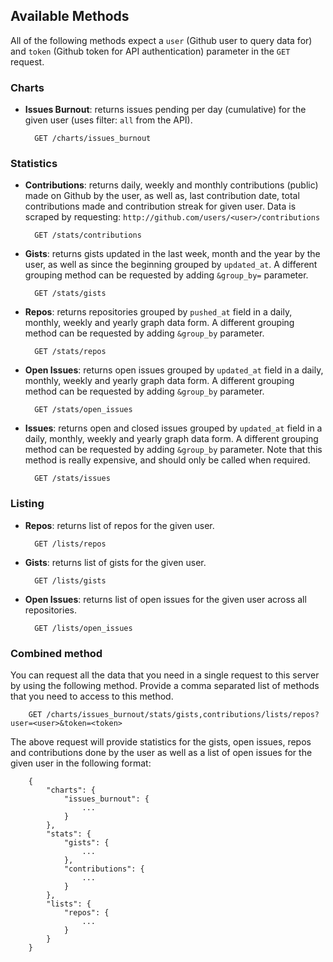 ## Available Methods

All of the following methods expect a `user` (Github user to query data
for) and `token` (Github token for API authentication) parameter in the
`GET` request.

### Charts

- __Issues Burnout__: returns issues pending per day (cumulative) for
  the given user (uses filter: `all` from the API).

        GET /charts/issues_burnout

### Statistics

- __Contributions__: returns daily, weekly and monthly contributions
  (public) made on Github by the user, as well as, last contribution
  date, total contributions made and contribution streak for given user.
  Data is scraped by requesting:
  `http://github.com/users/<user>/contributions`

        GET /stats/contributions

- __Gists__: returns gists updated in the last week, month and the year
  by the user, as well as since the beginning grouped by `updated_at`.
  A different grouping method can be requested by adding `&group_by=`
  parameter.

        GET /stats/gists

- __Repos__: returns repositories grouped by `pushed_at` field in
  a daily, monthly, weekly and yearly graph data form. A different
  grouping method can be requested by adding `&group_by` parameter.

        GET /stats/repos

- __Open Issues__: returns open issues grouped by `updated_at` field in 
  a daily, monthly, weekly and yearly graph data form. A different
  grouping method can be requested by adding `&group_by` parameter.

        GET /stats/open_issues

- __Issues__: returns open and closed issues grouped by `updated_at`
  field in a daily, monthly, weekly and yearly graph data form.
  A different grouping method can be requested by adding `&group_by`
  parameter. Note that this method is really expensive, and should only
  be called when required.

        GET /stats/issues

### Listing

- __Repos__: returns list of repos for the given user.

        GET /lists/repos

- __Gists__: returns list of gists for the given user.

        GET /lists/gists

- __Open Issues__: returns list of open issues for the given user across
  all repositories.

        GET /lists/open_issues

### Combined method

You can request all the data that you need in a single request to this server by using the following method. Provide a comma separated list of methods that you need to access to this method.

        GET /charts/issues_burnout/stats/gists,contributions/lists/repos?user=<user>&token=<token>

The above request will provide statistics for the gists, open issues, repos and contributions done by the user as well as a list of open issues for the given user in the following format:

        {
            "charts": {
                "issues_burnout": {
                    ...
                }
            },
            "stats": {
                "gists": {
                    ...
                },
                "contributions": {
                    ...
                }
            },
            "lists": {
                "repos": {
                    ...
                }
            }
        }
